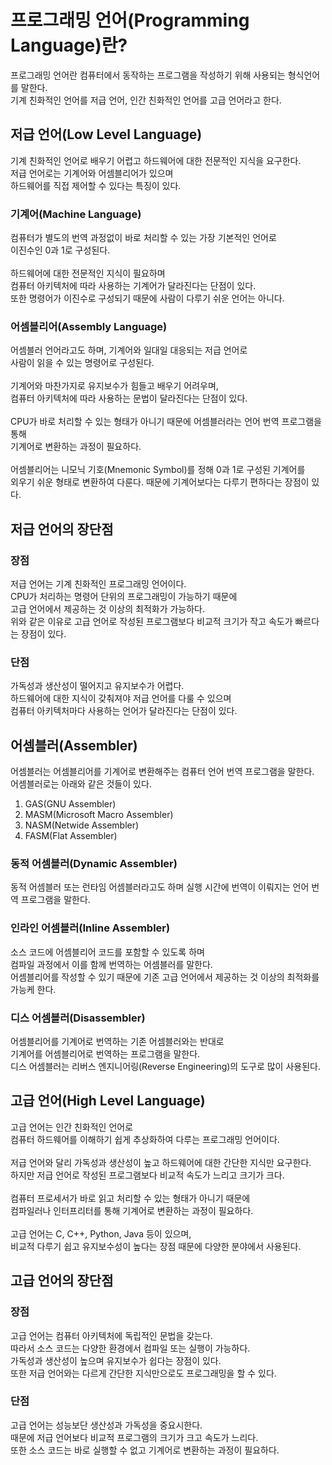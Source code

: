 # 프로그래밍 언어(Programming Language)란?
프로그래밍 언어란 컴퓨터에서 동작하는 프로그램을 작성하기 위해 사용되는 형식언어를 말한다.<br/>
기계 친화적인 언어를 저급 언어, 인간 친화적인 언어를 고급 언어라고 한다.
## 저급 언어(Low Level Language)
기계 친화적인 언어로 배우기 어렵고 하드웨어에 대한 전문적인 지식을 요구한다.<br/>
저급 언어로는 기계어와 어셈블리어가 있으며<br/>
하드웨어를 직접 제어할 수 있다는 특징이 있다.
### 기계어(Machine Language)
컴퓨터가 별도의 번역 과정없이 바로 처리할 수 있는 가장 기본적인 언어로<br/>
이진수인 0과 1로 구성된다.<br/>
<br/>
하드웨어에 대한 전문적인 지식이 필요하며<br/>
컴퓨터 아키텍처에 따라 사용하는 기계어가 달라진다는 단점이 있다.<br/>
또한 명령어가 이진수로 구성되기 때문에 사람이 다루기 쉬운 언어는 아니다.

### 어셈블리어(Assembly Language)
어셈블러 언어라고도 하며, 기계어와 일대일 대응되는 저급 언어로<br/>
사람이 읽을 수 있는 명령어로 구성된다.<br/>
<br/>
기계어와 마찬가지로 유지보수가 힘들고 배우기 어려우며,<br/>
컴퓨터 아키텍처에 따라 사용하는 문법이 달라진다는 단점이 있다.<br/>
<br/>
CPU가 바로 처리할 수 있는 형태가 아니기 때문에 어셈블러라는 언어 번역 프로그램을 통해<br/>
기계어로 변환하는 과정이 필요하다.<br/>
<br/>
어셈블리어는 니모닉 기호(Mnemonic Symbol)를 정해 0과 1로 구성된 기계어를<br/>
외우기 쉬운 형태로 변환하여 다룬다. 때문에 기계어보다는 다루기 편하다는 장점이 있다.

## 저급 언어의 장단점
### 장점
저급 언어는 기계 친화적인 프로그래밍 언어이다.<br/>
CPU가 처리하는 명령어 단위의 프로그래밍이 가능하기 때문에<br/>
고급 언어에서 제공하는 것 이상의 최적화가 가능하다.<br/>
위와 같은 이유로 고급 언어로 작성된 프로그램보다 비교적 크기가 작고 속도가 빠르다는 장점이 있다.
### 단점
가독성과 생산성이 떨어지고 유지보수가 어렵다.<br/>
하드웨어에 대한 지식이 갖춰져야 저급 언어를 다룰 수 있으며<br/>
컴퓨터 아키텍처마다 사용하는 언어가 달라진다는 단점이 있다.
## 어셈블러(Assembler)
어셈블러는 어셈블리어를 기계어로 변환해주는 컴퓨터 언어 번역 프로그램을 말한다.<br/>
어셈블러로는 아래와 같은 것들이 있다.

1. GAS(GNU Assembler)
2. MASM(Microsoft Macro Assembler)
3. NASM(Netwide Assembler)
4. FASM(Flat Assembler)
### 동적 어셈블러(Dynamic Assembler)
동적 어셈블러 또는 런타임 어셈블러라고도 하며 실행 시간에 번역이 이뤄지는 언어 번역 프로그램을 말한다.
### 인라인 어셈블러(Inline Assembler)
소스 코드에 어셈블리어 코드를 포함할 수 있도록 하며<br/>
컴파일 과정에서 이를 함께 번역하는 어셈블러를 말한다.<br/>
어셈블리어를 작성할 수 있기 때문에 기존 고급 언어에서 제공하는 것 이상의 최적화를 가능케 한다.
### 디스 어셈블러(Disassembler)
어셈블리어를 기계어로 번역하는 기존 어셈블러와는 반대로<br/>
기계어를 어셈블리어로 번역하는 프로그램을 말한다.<br/>
디스 어셈블러는 리버스 엔지니어링(Reverse Engineering)의 도구로 많이 사용된다.
## 고급 언어(High Level Language)
고급 언어는 인간 친화적인 언어로<br/>
컴퓨터 하드웨어를 이해하기 쉽게 추상화하여 다루는 프로그래밍 언어이다.<br/>
<br/>
저급 언어와 달리 가독성과 생산성이 높고 하드웨어에 대한 간단한 지식만 요구한다.<br/>
하지만 저급 언어로 작성된 프로그램보다 비교적 속도가 느리고 크기가 크다.<br/>
<br/>
컴퓨터 프로세서가 바로 읽고 처리할 수 있는 형태가 아니기 때문에<br/>
컴파일러나 인터프리터를 통해 기계어로 변환하는 과정이 필요하다.<br/>
<br/>
고급 언어는 C, C++, Python, Java 등이 있으며,<br/>
비교적 다루기 쉽고 유지보수성이 높다는 장점 때문에 다양한 분야에서 사용된다.

## 고급 언어의 장단점
### 장점
고급 언어는 컴퓨터 아키텍처에 독립적인 문법을 갖는다.<br/>
따라서 소스 코드는 다양한 환경에서 컴파일 또는 실행이 가능하다.<br/>
가독성과 생산성이 높으며 유지보수가 쉽다는 장점이 있다.<br/>
또한 저급 언어와는 다르게 간단한 지식만으로도 프로그래밍을 할 수 있다.

### 단점
고급 언어는 성능보단 생산성과 가독성을 중요시한다.<br/>
때문에 저급 언어보다 비교적 프로그램의 크기가 크고 속도가 느리다.<br/>
또한 소스 코드는 바로 실행할 수 없고 기계어로 변환하는 과정이 필요하다.